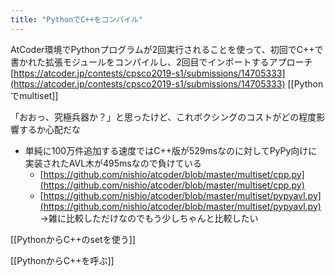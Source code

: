 ```yaml
---
title: "PythonでC++をコンパイル"
---
```


AtCoder環境でPythonプログラムが2回実行されることを使って、初回でC++で書かれた拡張モジュールをコンパイルし、2回目でインポートするアプローチ
[https://atcoder.jp/contests/cpsco2019-s1/submissions/14705333](https://atcoder.jp/contests/cpsco2019-s1/submissions/14705333)
[[Pythonでmultiset]]

「おおっ、究極兵器か？」と思ったけど、これボクシングのコストがどの程度影響するか心配だな
- 単純に100万件追加する速度ではC++版が529msなのに対してPyPy向けに実装されたAVL木が495msなので負けている
    - [https://github.com/nishio/atcoder/blob/master/multiset/cpp.py](https://github.com/nishio/atcoder/blob/master/multiset/cpp.py)
    - [https://github.com/nishio/atcoder/blob/master/multiset/pypyavl.py](https://github.com/nishio/atcoder/blob/master/multiset/pypyavl.py)
→雑に比較しただけなのでもう少しちゃんと比較したい

[[PythonからC++のsetを使う]]

[[PythonからC++を呼ぶ]]
